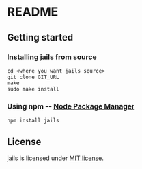 README
======

Getting started
---------------

### Installing jails from source

    cd <where you want jails source>
    git clone GIT_URL
    make
    sudo make install

### Using npm -- [Node Package Manager](http://npmjs.org/)

    npm install jails

License
-------

jails is licensed under [MIT license](./LICENSE.md).
